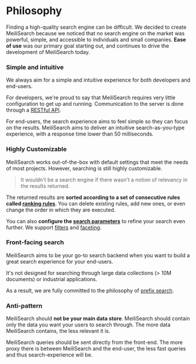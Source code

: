 # Philosophy

Finding a high-quality search engine can be difficult. We decided to create MeiliSearch because we noticed that no search engine on the market was powerful, simple, and accessible to individuals and small companies. **Ease of use** was our primary goal starting out, and continues to drive the development of MeiliSearch today.

### Simple and intuitive

We always aim for a simple and intuitive experience for both developers and end-users.

For developers, we're proud to say that MeiliSearch requires very little configuration to get up and running. Communication to the server is done through a [RESTful API](/reference/api).

For end-users, the search experience aims to feel simple so they can focus on the results. MeiliSearch aims to deliver an intuitive search-as-you-type experience, with a response time lower than 50 milliseconds.

### Highly Customizable

MeiliSearch works out-of-the-box with default settings that meet the needs of most projects. However, searching is still highly customizable.

> It wouldn't be a search engine if there wasn't a notion of relevancy in the results returned.

The returned results are **sorted according to a set of consecutive rules called [ranking rules](/learn/core_concepts/relevancy.md#ranking-rules)**. You can delete existing rules, add new ones, or even change the order in which they are executed.

You can also **configure the [search parameters](/reference/features/search_parameters.md)** to refine your search even further. We support [filters](/reference/features/filtering.md) and [faceting](/reference/features/faceted_search.md).

### Front-facing search

MeiliSearch aims to be your go-to search backend when you want to build a great search experience for your end-users.

It's not designed for searching through large data collections (> 10M documents) or industrial applications.

As a result, we are fully committed to the philosophy of [prefix search](https://en.wikipedia.org/wiki/Trie).

### Anti-pattern

MeiliSearch should **not be your main data store**. MeiliSearch should contain only the data you want your users to search through. The more data MeiliSearch contains, the less relevant it is.

MeiliSearch queries should be sent directly from the front-end. The more proxy there is between MeiliSearch and the end-user, the less fast queries and thus search-experience will be.
